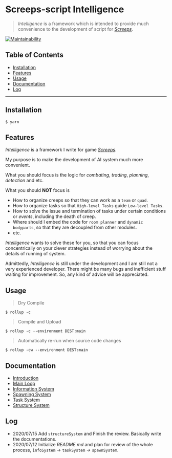 # Screeps-script Intelligence

> *Intelligence* is a framework which is intended to provide much convenience to the development of script for [*Screeps*](https://screeps.com).

[![Maintainability](https://api.codeclimate.com/v1/badges/ce3ef85bac7916ee1926/maintainability)](https://codeclimate.com/github/RaymondJiangkw/screeps_typescript_intel/maintainability)


## Table of Contents

- [Installation](#installation)
- [Features](#features)
- [Usage](#usage)
- [Documentation](#documentation)
- [Log](#log)

---

## Installation
```shell
$ yarn
```

## Features

*Intelligence* is a framework I write for game [*Screeps*](https://screeps.com).

My purpose is to make the development of AI system much more convenient.

What you should focus is the logic for *combating*, *trading*, *planning*, *detection* and etc.

What you should **NOT** focus is
- How to organize creeps so that they can work as a `team` or `quad`.
- How to organize tasks so that `High-level Tasks` guide `Low-level Tasks`.
- How to solve the issue and termination of tasks under certain conditions or *events*, including the death of creep.
- Where should I embed the code for `room planner` and `dynamic bodyparts`, so that they are decoupled from other modules.
- etc.

*Intelligence* wants to solve these for you, so that you can focus concentrically on your clever strategies instead of worrying about the details of running of system.

Admittedly, *Intelligence* is still under the development and I am still not a very experienced developer. There might be many bugs and inefficient stuff waiting for improvement. So, any kind of advice will be appreciated.

## Usage
> Dry Compile
```shell
$ rollup -c
```

> Compile and Upload
```shell
$ rollup -c --environment DEST:main
```

> Automatically re-run when source code changes
```shell
$ rollup -cw --environment DEST:main
```
## Documentation

- [Introduction](./docs/introduction.md)
- [Main Loop](./docs/main_loop.md)
- [Information System](./docs/infoSystem.md)
- [Spawning System](./docs/spawnSystem.md)
- [Task System](./docs/taskSystem.md)
- [Structure System](./docs/structureSystem.md)

## Log

- 2020/07/15 Add `structureSystem` and Finish the review. Basically write the documentations.
- 2020/07/12 Initialize *README.md* and plan for review of the whole process, `infoSystem` -> `taskSystem` -> `spawnSystem`.
